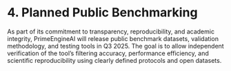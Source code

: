# 4. Planned Public Benchmarking

As part of its commitment to transparency, reproducibility, and academic integrity, PrimeEngineAI will release public benchmark datasets, validation methodology, and testing tools in Q3 2025. The goal is to allow independent verification of the tool’s filtering accuracy, performance efficiency, and scientific reproducibility using clearly defined protocols and open datasets.

